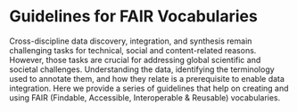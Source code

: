 # Guidelines for FAIR Vocabularies

Cross-discipline data discovery, integration, and synthesis remain challenging tasks for technical, social and content-related reasons. However, those tasks are crucial for addressing global scientific and societal challenges. Understanding the data, identifying the terminology used to annotate them, and how they relate is a prerequisite to enable data integration. Here we provide a series of guidelines that help on creating and using FAIR (Findable, Accessible, Interoperable & Reusable) vocabularies.
